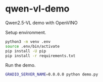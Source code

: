 # qwen-vl-demo
Qwen2.5-VL demo with OpenVINO

Setup environment.

```bash
python3 -m venv .env
source .env/bin/activate
pip install -U pip
pip install -r requirements.txt
```

Run the demo.

```bash
GRADIO_SERVER_NAME=0.0.0.0 python demo.py
```
